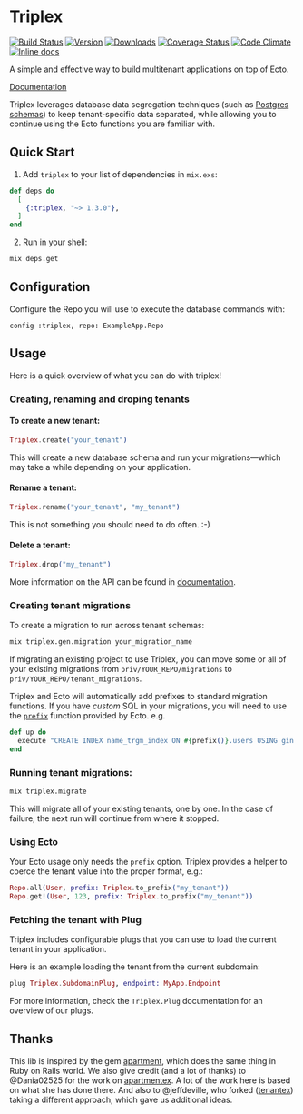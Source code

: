 # Triplex

[![Build Status](https://travis-ci.org/ateliware/triplex.svg?branch=master)](https://travis-ci.org/ateliware/triplex)
[![Version](http://img.shields.io/hexpm/v/triplex.svg?style=flat)](https://hex.pm/packages/triplex)
[![Downloads](https://img.shields.io/hexpm/dt/triplex.svg)](https://hex.pm/packages/triplex)
[![Coverage Status](https://coveralls.io/repos/github/ateliware/triplex/badge.svg?branch=master)](https://coveralls.io/github/ateliware/triplex?branch=master)
[![Code Climate](https://img.shields.io/codeclimate/github/ateliware/triplex.svg)](https://codeclimate.com/github/ateliware/triplex)
[![Inline docs](http://inch-ci.org/github/ateliware/triplex.svg?branch=master&style=flat)](http://inch-ci.org/github/ateliware/triplex)

A simple and effective way to build multitenant applications on top of Ecto.

[Documentation](https://hexdocs.pm/triplex/readme.html)

Triplex leverages database data segregation techniques (such as [Postgres schemas](https://www.postgresql.org/docs/current/static/ddl-schemas.html)) to keep tenant-specific data separated, while allowing you to continue using the Ecto functions you are familiar with.



## Quick Start

1. Add `triplex` to your list of dependencies in `mix.exs`:

```elixir
def deps do
  [
    {:triplex, "~> 1.3.0"},
  ]
end
```

2. Run in your shell:

```bash
mix deps.get
```


## Configuration

Configure the Repo you will use to execute the database commands with:

    config :triplex, repo: ExampleApp.Repo

## Usage

Here is a quick overview of what you can do with triplex!


### Creating, renaming and droping tenants


#### To create a new tenant:

```elixir
Triplex.create("your_tenant")
```

This will create a new database schema and run your migrations—which may take a while depending on your application.


#### Rename a tenant:

```elixir
Triplex.rename("your_tenant", "my_tenant")
```

This is not something you should need to do often. :-)


#### Delete a tenant:

```elixir
Triplex.drop("my_tenant")
```

More information on the API can be found in [documentation](https://hexdocs.pm/triplex/Triplex.html#content).


### Creating tenant migrations

To create a migration to run across tenant schemas:

```bash
mix triplex.gen.migration your_migration_name
```

If migrating an existing project to use Triplex, you can move some or all of your existing migrations from `priv/YOUR_REPO/migrations` to  `priv/YOUR_REPO/tenant_migrations`.

Triplex and Ecto will automatically add prefixes to standard migration functions.  If you have _custom_ SQL in your migrations, you will need to use the [`prefix`](https://hexdocs.pm/ecto/Ecto.Migration.html#prefix/0) function provided by Ecto. e.g.

```elixir
def up do
  execute "CREATE INDEX name_trgm_index ON #{prefix()}.users USING gin (nam gin_trgm_ops);"
end
```


### Running tenant migrations:

```bash
mix triplex.migrate
```

This will migrate all of your existing tenants, one by one.  In the case of failure, the next run will continue from where it stopped.


### Using Ecto

Your Ecto usage only needs the `prefix` option.  Triplex provides a helper to coerce the tenant value into the proper format, e.g.:

```elixir
Repo.all(User, prefix: Triplex.to_prefix("my_tenant"))
Repo.get!(User, 123, prefix: Triplex.to_prefix("my_tenant"))
```


### Fetching the tenant with Plug

Triplex includes configurable plugs that you can use to load the current tenant in your application.

Here is an example loading the tenant from the current subdomain:

```elixir
plug Triplex.SubdomainPlug, endpoint: MyApp.Endpoint
```

For more information, check the `Triplex.Plug` documentation for an overview of our plugs.


## Thanks

This lib is inspired by the gem [apartment](https://github.com/influitive/apartment), which does the same thing in Ruby on Rails world. We also give credit (and a lot of thanks) to @Dania02525 for the work on [apartmentex](https://github.com/Dania02525/apartmentex).  A lot of the work here is based on what she has done there.  And also to @jeffdeville, who forked ([tenantex](https://github.com/jeffdeville/tenantex)) taking a different approach, which gave us additional ideas.
